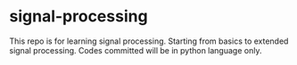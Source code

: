 # signal-processing
This repo is for learning signal processing. Starting from basics to extended signal processing. Codes committed will be in python language only.

